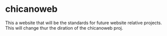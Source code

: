 # chicanoweb
This a website that will be the standards for future website relative projects. This will change thur the diration of the chicanoweb proj.
